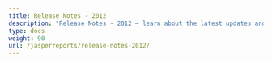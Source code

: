 ```yaml
---
title: Release Notes - 2012
description: "Release Notes - 2012 – learn about the latest updates and fixes."
type: docs
weight: 90
url: /jasperreports/release-notes-2012/
---
```



